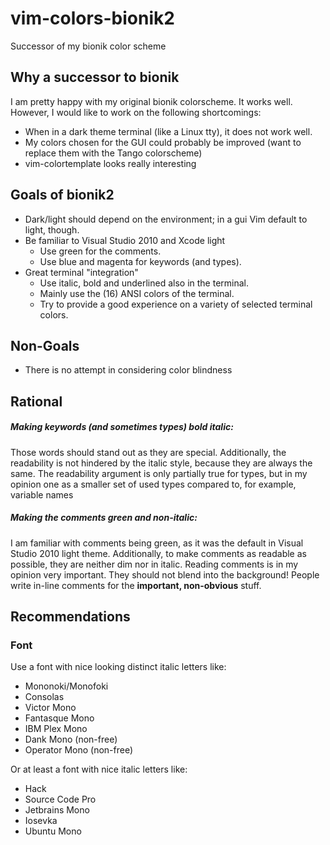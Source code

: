 # vim-colors-bionik2
Successor of my bionik color scheme

## Why a successor to bionik

I am pretty happy with my original bionik colorscheme. It works well.
However, I would like to work on the following shortcomings:
- When in a dark theme terminal (like a Linux tty), it does not work well.
- My colors chosen for the GUI could probably be improved (want to replace them with the Tango colorscheme)
- vim-colortemplate looks really interesting


## Goals of bionik2
- Dark/light should depend on the environment; in a gui Vim default to light, though.
- Be familiar to Visual Studio 2010 and Xcode light
  + Use green for the comments.
  + Use blue and magenta for keywords (and types).
- Great terminal "integration"
  + Use italic, bold and underlined also in the terminal.
  + Mainly use the (16) ANSI colors of the terminal.
  + Try to provide a good experience on a variety of selected terminal colors.

## Non-Goals
- There is no attempt in considering color blindness

## Rational
##### Making keywords (and sometimes types) bold italic:
Those words should stand out as they are special. Additionally, the readability is not hindered by the italic style, because they are always the same.
The readability argument is only partially true for types, but in my opinion one as a smaller set of used types compared to, for example, variable names

##### Making the comments green and non-italic:
I am familiar with comments being green, as it was the default in Visual Studio 2010 light theme.
Additionally, to make comments as readable as possible, they are neither dim nor in italic.
Reading comments is in my opinion very important. They should not blend into the background!
People write in-line comments for the **important, non-obvious** stuff.


## Recommendations
### Font
Use a font with nice looking distinct italic letters like:
- Mononoki/Monofoki
- Consolas
- Victor Mono
- Fantasque Mono
- IBM Plex Mono
- Dank Mono (non-free)
- Operator Mono (non-free)

Or at least a font with nice italic letters like:
- Hack
- Source Code Pro
- Jetbrains Mono
- Iosevka
- Ubuntu Mono
